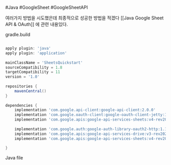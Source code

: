 #Java #GoogleSheet #GoogleSheetAPI 

여러가지 방법을 시도했은데 최종적으로 성공한 방법을 적겠다
[[Java Google Sheet API & OAuth]] 에 관련 내용있다.

gradle.build
```gradle

apply plugin: 'java'  
apply plugin: 'application'  
  
mainClassName = 'SheetsQuickstart'  
sourceCompatibility = 1.8  
targetCompatibility = 11  
version = '1.0'  
  
repositories {  
    mavenCentral()  
}  
  
dependencies {  
    implementation 'com.google.api-client:google-api-client:2.0.0'  
    implementation 'com.google.oauth-client:google-oauth-client-jetty:1.34.1'  
    implementation 'com.google.apis:google-api-services-sheets:v4-rev20221216-2.0.0'  
  
    implementation 'com.google.auth:google-auth-library-oauth2-http:1.11.0'  
    implementation 'com.google.apis:google-api-services-drive:v3-rev20220815-2.0.0'  
    implementation 'com.google.apis:google-api-services-sheets:v4-rev20220927-2.0.0'  
  
}

```

Java file
```Java

```